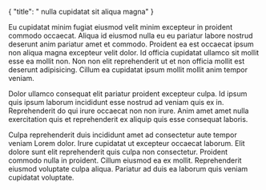 {
  "title": " nulla cupidatat sit aliqua magna"
}

Eu cupidatat minim fugiat eiusmod velit minim excepteur in proident commodo occaecat. Aliqua id eiusmod nulla eu eu pariatur labore nostrud deserunt anim pariatur amet et commodo. Proident ea est occaecat ipsum non aliqua magna excepteur velit dolor. Id officia cupidatat ullamco sit mollit esse ea mollit non. Non non elit reprehenderit ut et non officia mollit est deserunt adipisicing. Cillum ea cupidatat ipsum mollit mollit anim tempor veniam.

Dolor ullamco consequat elit pariatur proident excepteur culpa. Id ipsum quis ipsum laborum incididunt esse nostrud ad veniam quis ex in. Reprehenderit do qui irure occaecat non non irure. Anim amet amet nulla exercitation quis et reprehenderit ex aliquip quis esse consequat laboris.

Culpa reprehenderit duis incididunt amet ad consectetur aute tempor veniam Lorem dolor. Irure cupidatat ut excepteur occaecat laborum. Elit dolore sunt elit reprehenderit quis culpa non consectetur. Proident commodo nulla in proident. Cillum eiusmod ea ex mollit. Reprehenderit eiusmod voluptate culpa aliqua. Pariatur ad duis ea laborum quis veniam cupidatat voluptate.